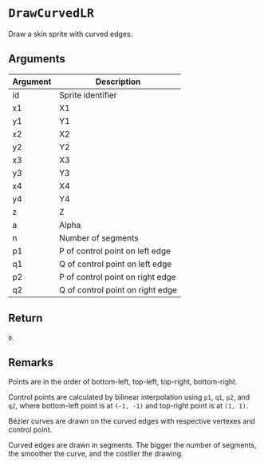 # `DrawCurvedLR`

Draw a skin sprite with curved edges.

## Arguments

| Argument | Description                      |
| -------- | -------------------------------- |
| id       | Sprite identifier                |
| x1       | X1                               |
| y1       | Y1                               |
| x2       | X2                               |
| y2       | Y2                               |
| x3       | X3                               |
| y3       | Y3                               |
| x4       | X4                               |
| y4       | Y4                               |
| z        | Z                                |
| a        | Alpha                            |
| n        | Number of segments               |
| p1       | P of control point on left edge  |
| q1       | Q of control point on left edge  |
| p2       | P of control point on right edge |
| q2       | Q of control point on right edge |

## Return

`0`.

## Remarks

Points are in the order of bottom-left, top-left, top-right, bottom-right.

Control points are calculated by bilinear interpolation using `p1`, `q1`, `p2`, and `q2`, where bottom-left point is at `(-1, -1)` and top-right point is at `(1, 1)`.

Bézier curves are drawn on the curved edges with respective vertexes and control point.

Curved edges are drawn in segments. The bigger the number of segments, the smoother the curve, and the costlier the drawing.

